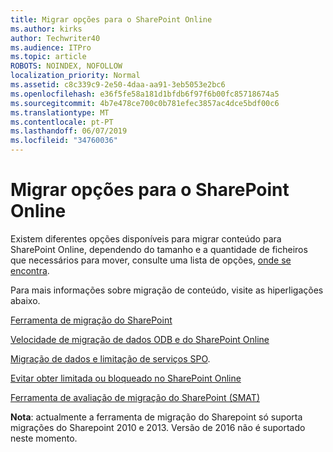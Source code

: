 ```yaml
---
title: Migrar opções para o SharePoint Online
ms.author: kirks
author: Techwriter40
ms.audience: ITPro
ms.topic: article
ROBOTS: NOINDEX, NOFOLLOW
localization_priority: Normal
ms.assetid: c8c339c9-2e50-4daa-aa91-3eb5053e2bc6
ms.openlocfilehash: e36f5fe58a181d1bfdb6f97f6b00fc85718674a5
ms.sourcegitcommit: 4b7e478ce700c0b781efec3857ac4dce5bdf00c6
ms.translationtype: MT
ms.contentlocale: pt-PT
ms.lasthandoff: 06/07/2019
ms.locfileid: "34760036"
---
```

# <a name="migrate-options-to-sharepoint-online"></a>Migrar opções para o SharePoint Online

Existem diferentes opções disponíveis para migrar conteúdo para SharePoint Online, dependendo do tamanho e a quantidade de ficheiros que necessários para mover, consulte uma lista de opções, [onde se encontra](https://docs.microsoft.com/sharepointmigration/migrate-to-sharepoint-online).

Para mais informações sobre migração de conteúdo, visite as hiperligações abaixo.

[Ferramenta de migração do SharePoint](https://docs.microsoft.com/sharepointmigration/introducing-the-sharepoint-migration-tool)

[Velocidade de migração de dados ODB e do SharePoint Online](https://docs.microsoft.com/sharepointmigration/sharepoint-online-and-onedrive-migration-speed)

[Migração de dados e limitação de serviços SPO](https://blogs.technet.microsoft.com/sposupport/2017/08/12/data-migration-and-spo-service-throttling/).


[Evitar obter limitada ou bloqueado no SharePoint Online](https://docs.microsoft.com/sharepoint/dev/general-development/how-to-avoid-getting-throttled-or-blocked-in-sharepoint-online)

[Ferramenta de avaliação de migração do SharePoint (SMAT)](https://www.microsoft.com/download/details.aspx?id=53598&amp;751be11f-ede8-5a0c-058c-2ee190a24fa6=True)

**Nota**: actualmente a ferramenta de migração do Sharepoint só suporta migrações do Sharepoint 2010 e 2013. Versão de 2016 não é suportado neste momento.
